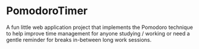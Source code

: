 # PomodoroTimer
A fun little web application project that implements the Pomodoro technique to help improve time management for anyone studying / working or need a gentle reminder for breaks in-between long work sessions.
